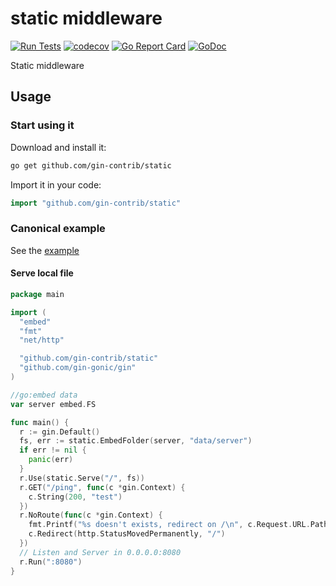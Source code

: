 # static middleware

[![Run Tests](https://github.com/gin-contrib/static/actions/workflows/go.yml/badge.svg)](https://github.com/gin-contrib/static/actions/workflows/go.yml)
[![codecov](https://codecov.io/gh/gin-contrib/static/branch/master/graph/badge.svg)](https://codecov.io/gh/gin-contrib/static)
[![Go Report Card](https://goreportcard.com/badge/github.com/gin-contrib/static)](https://goreportcard.com/report/github.com/gin-contrib/static)
[![GoDoc](https://godoc.org/github.com/gin-contrib/static?status.svg)](https://godoc.org/github.com/gin-contrib/static)

Static middleware

## Usage

### Start using it

Download and install it:

```sh
go get github.com/gin-contrib/static
```

Import it in your code:

```go
import "github.com/gin-contrib/static"
```

### Canonical example

See the [example](_example)

#### Serve local file

```go
package main

import (
  "embed"
  "fmt"
  "net/http"

  "github.com/gin-contrib/static"
  "github.com/gin-gonic/gin"
)

//go:embed data
var server embed.FS

func main() {
  r := gin.Default()
  fs, err := static.EmbedFolder(server, "data/server")
  if err != nil {
    panic(err)
  }
  r.Use(static.Serve("/", fs))
  r.GET("/ping", func(c *gin.Context) {
    c.String(200, "test")
  })
  r.NoRoute(func(c *gin.Context) {
    fmt.Printf("%s doesn't exists, redirect on /\n", c.Request.URL.Path)
    c.Redirect(http.StatusMovedPermanently, "/")
  })
  // Listen and Server in 0.0.0.0:8080
  r.Run(":8080")
}

```
